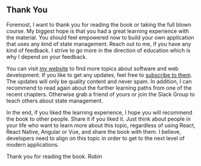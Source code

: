 ## Thank You

Foremost, I want to thank you for reading the book or taking the full blown course. My biggest hope is that you had a great learning experience with the material. You should feel empowered now to build your own application that uses any kind of state management. Reach out to me, if you have any kind of feedback. I strive to go more in the direction of education which is why I depend on your feedback.

You can visit [my website](https://www.robinwieruch.de/) to find more topics about software and web development. If you like to get any updates, feel free to [subscribe to them](https://www.getrevue.co/profile/rwieruch). The updates will only be quality content and never spam. In addition, I can recommend to read again about the further learning paths from one of the recent chapters. Otherwise grab a friend of yours or join the Slack Group to teach others about state management.

In the end, if you liked the learning experience, I hope you will recommend the book to other people. Share it if you liked it. Just think about people in your life who want to learn more about this topic, regardless of using React, React Native, Angular or Vue, and share the book with them. I believe, developers need to align on this topic in order to get to the next level of modern applications.

Thank you for reading the book.
Robin
